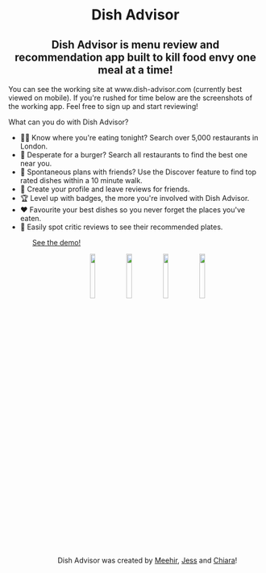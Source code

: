 <h1 align="center"> Dish Advisor </h1>

<h2 align="center"> Dish Advisor is menu review and recommendation app built to kill food envy one meal at a time!</h2>

<p> You can see the working site at www.dish-advisor.com (currently best viewed on mobile). If you're rushed for time below are the screenshots of the working app. Feel free to sign up and start reviewing! </p>

<p>What can you do with Dish Advisor?</p>
<ul>
 <li>🧑‍🍳 Know where you're eating tonight? Search over 5,000 restaurants in London. </li>
 <li>🍔 Desperate for a burger? Search all restaurants to find the best one near you. </li>
 <li>🧭 Spontaneous plans with friends? Use the Discover feature to find top rated dishes within a 10 minute walk. </li>
 <li>🧔 Create your profile and leave reviews for friends. </li>
 <li>🏆 Level up with badges, the more you're involved with Dish Advisor. </li>
 <li>❤️ Favourite your best dishes so you never forget the places you've eaten.</li>
 <li>🍴 Easily spot critic reviews to see their recommended plates. </li>
<ul>
 
 <a href="https://youtu.be/lmQx0AHFbuA?t=1993">See the demo!</a>
  
<p align="center">
  <img width="15%" heigh="30%" src="https://res.cloudinary.com/dczzzghtt/image/upload/v1607789016/Screenshot_2020-12-12_at_15.58.55_hnps6r.png">
  <img width="15%" heigh="30%" src="https://res.cloudinary.com/dczzzghtt/image/upload/v1607789015/Screenshot_2020-12-12_at_16.00.33_hvmelv.png">
  <img width="15%" heigh="30%" src="https://res.cloudinary.com/dczzzghtt/image/upload/v1607789015/Screenshot_2020-12-12_at_15.59.48_a6kodw.png">
  <img width="15%" heigh="30%" src="https://res.cloudinary.com/dczzzghtt/image/upload/v1607789015/Screenshot_2020-12-12_at_16.00.51_nedxhv.png">
</p>

<p align="center"> Dish Advisor was created by <a href="https://github.com/Mim1991">Meehir</a>, <a href="https://github.com/Jecacueca">Jess</a> and <a href="https://github.com/ChiaraAgazzi">Chiara</a>!</p> 
 
